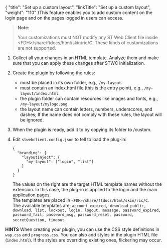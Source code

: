 {
    "title": "Set up a custom layout",
    "linkTitle": "Set up a custom layout",
    "weight": "110"
}This feature enables you to add custom content on the login page and on the pages logged in users can access.

> **Note:**
>
> Your customizations must NOT modify any ST Web Client file inside &lt;FDH>/share/ftdocs/html/skin/ric/C. These kinds of customizations are not supported.

1.  Collect all your changes in an HTML template. Analyze them and make sure that you can apply these changes after STWC initialization.

2.  Create the plugin by following the rules:  
    -   must be placed in its own folder, e.g., `/my-layout`.
    -   must contain an index.html file (this is the entry point), e.g., `/my-layout/index.html`.
    -   the plugin folder can contain resources like images and fonts, e.g., `/my-layout/mylogo.png`.
    -   the layout name can contain letters, numbers, underscores, and dashes; If the name does not comply with these rules, the layout will be ignored.

3.  When the plugin is ready, add it to by copying its folder to /custom.

4.  Edit `stwebclient.config.json` to tell to load the plug-in:  


        {
          "branding": {
            "layoutInject": {
              "my-layout": ["login", "list"]
            }
          }
        }

      
    The values on the right are the target HTML template names without the extension. In this case, the plug-in is applied to the login and the main application pages.  
    The templates are placed in `<FDH>/share/ftdocs/html/skin/ric/C`.  
    The available templates are: `account_expired, download_public, download, list, lockout, login, logout, message, password_expired, password_fail, password_msg, password_reset, password, secretQuestion, timeout`.

**HINTS** When creating your plugin, you can use the CSS style definitions in `wap.css` and `progress.css`. You can also add styles in the plugin HTML file (`index.html`). If the styles are overriding existing ones, flickering may occur.
